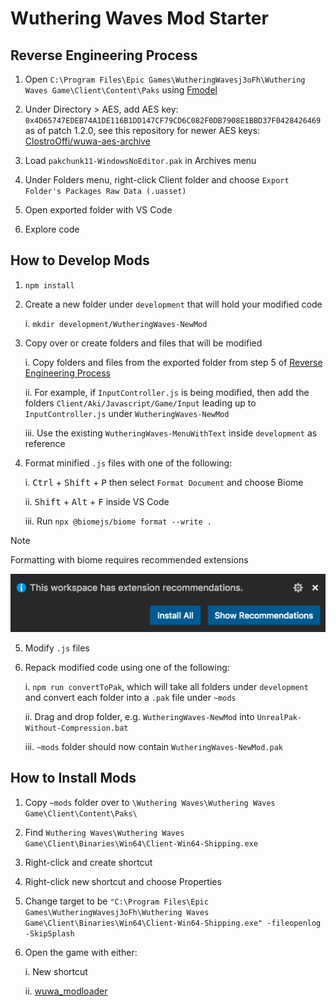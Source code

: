 # Wuthering Waves Mod Starter

## Reverse Engineering Process

1. Open `C:\Program Files\Epic Games\WutheringWavesj3oFh\Wuthering Waves Game\Client\Content\Paks` using [Fmodel](https://fmodel.app/download)

2. Under Directory > AES, add AES key: `0x4D65747EDEB74A1DE116B1DD147CF79CD6C082F0DB7908E1BBD37F0428426469` as of patch 1.2.0, see this repository for newer AES keys: [ClostroOffi/wuwa-aes-archive](https://github.com/ClostroOffi/wuwa-aes-archive)

3. Load `pakchunk11-WindowsNoEditor.pak` in Archives menu

4. Under Folders menu, right-click Client folder and choose `Export Folder's Packages Raw Data (.uasset)`

5. Open exported folder with VS Code

6. Explore code

## How to Develop Mods

1. `npm install`

2. Create a new folder under `development` that will hold your modified code

    i. `mkdir development/WutheringWaves-NewMod`

2. Copy over or create folders and files that will be modified

    i. Copy folders and files from the exported folder from step 5 of [Reverse Engineering Process](#reverse-engineering-process)

    ii. For example, if `InputController.js` is being modified, then add the folders `Client/Aki/Javascript/Game/Input` leading up to `InputController.js` under `WutheringWaves-NewMod`

    iii. Use the existing `WutheringWaves-MenuWithText` inside `development` as reference

4. Format minified `.js` files with one of the following:

    i. <kbd>Ctrl</kbd> + <kbd>Shift</kbd> + <kbd>P</kbd> then select `Format Document` and choose Biome

    ii. <kbd>Shift</kbd> + <kbd>Alt</kbd> + <kbd>F</kbd> inside VS Code

    iii. Run `npx @biomejs/biome format --write .`

> [!NOTE]
> Formatting with biome requires recommended extensions

![](./assets/extension-recommendations.png)

5. Modify `.js` files

6. Repack modified code using one of the following:

    i. `npm run convertToPak`, which will take all folders under `development` and convert each folder into a `.pak` file under `~mods`

    ii. Drag and drop folder, e.g. `WutheringWaves-NewMod` into `UnrealPak-Without-Compression.bat`

    iii. `~mods` folder should now contain `WutheringWaves-NewMod.pak`

## How to Install Mods

1. Copy `~mods` folder over to `\Wuthering Waves\Wuthering Waves Game\Client\Content\Paks\`

2. Find `Wuthering Waves\Wuthering Waves Game\Client\Binaries\Win64\Client-Win64-Shipping.exe`

3. Right-click and create shortcut

4. Right-click new shortcut and choose Properties

5. Change target to be `"C:\Program Files\Epic Games\WutheringWavesj3oFh\Wuthering Waves Game\Client\Binaries\Win64\Client-Win64-Shipping.exe" -fileopenlog -SkipSplash`

5. Open the game with either:

    i. New shortcut

    ii. [wuwa_modloader](https://github.com/Sehyn/wuwa_modloader)
